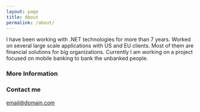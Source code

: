 ```yaml
---
layout: page
title: About
permalink: /about/
---
```


I have been working with .NET technologies for more than 7 years. Worked on several large scale applications with US and EU clients. Most of them are financial solutions for big organizations. Currently I am working on a project focused on mobile banking to bank the unbanked people.

### More Information



### Contact me

[email@domain.com](mailto:montyaahad@gmail.com)
